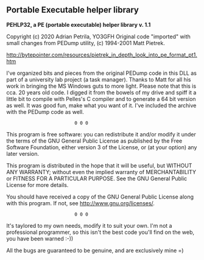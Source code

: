 ## Portable Executable helper library

**PEHLP32, a PE (portable executable) helper library v. 1.1**

Copyright (c) 2020 Adrian Petrila, YO3GFH
Original code "imported" with small changes from PEDump utility,
(c) 1994-2001 Matt Pietrek.

http://bytepointer.com/resources/pietrek_in_depth_look_into_pe_format_pt1.htm

I've organized bits and pieces from the original PEDump code in this DLL as part
of a university lab project (a task manager). Thanks to Matt for all his work in
bringing the MS Windows guts to more light. Please note that this is cca. 20 years
old code. I digged it from the bowels of my drive and spiff it a little bit to 
compile with Pelles's C compiler and to generate a 64 bit version as well. It was
good fun, make what you want of it. I've included the archive with the PEDump code
as well.
	
                             0 0 0
								
This program is free software: you can redistribute it and/or modify
it under the terms of the GNU General Public License as published by
the Free Software Foundation, either version 3 of the License, or
(at your option) any later version.

This program is distributed in the hope that it will be useful,
but WITHOUT ANY WARRANTY; without even the implied warranty of
MERCHANTABILITY or FITNESS FOR A PARTICULAR PURPOSE.  See the
GNU General Public License for more details.

You should have received a copy of the GNU General Public License
along with this program.  If not, see <http://www.gnu.org/licenses/>.

                             0 0 0

It's taylored to my own needs, modify it to suit your own. I'm not a professional programmer,
so this isn't the best code you'll find on the web, you have been warned :-))

All the bugs are guaranteed to be genuine, and are exclusively mine =)

